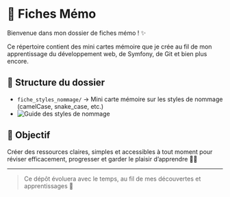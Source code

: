 # 📁 Fiches Mémo

Bienvenue dans mon dossier de fiches mémo ! ✨

Ce répertoire contient des mini cartes mémoire que je crée au fil de mon apprentissage du développement web, de Symfony, de Git et bien plus encore.

## 📂 Structure du dossier

- `fiche_styles_nommage/` → Mini carte mémoire sur les styles de nommage (camelCase, snake_case, etc.)
- ![Guide des styles de nommage](fiches_memo/fiche_styles_nommage/guide_nommage.png)


## 📌 Objectif

Créer des ressources claires, simples et accessibles à tout moment pour réviser efficacement, progresser et garder le plaisir d’apprendre 🧠💡

---

> Ce dépôt évoluera avec le temps, au fil de mes découvertes et apprentissages 💜

